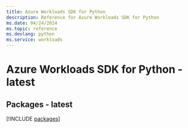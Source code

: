 ```yaml
---
title: Azure Workloads SDK for Python
description: Reference for Azure Workloads SDK for Python
ms.date: 04/24/2024
ms.topic: reference
ms.devlang: python
ms.service: workloads
---
```

# Azure Workloads SDK for Python - latest
## Packages - latest
[!INCLUDE [packages](workloads-index.md)]
